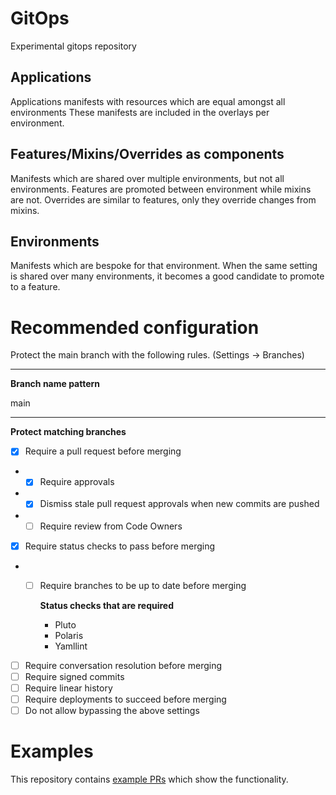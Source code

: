 # GitOps
Experimental gitops repository

## Applications
Applications manifests with resources which are equal amongst all environments
These manifests are included in the overlays per environment.

## Features/Mixins/Overrides as components
Manifests which are shared over multiple environments, but not all environments.
Features are promoted between environment while mixins are not.
Overrides are similar to features, only they override changes from mixins.

## Environments
Manifests which are bespoke for that environment.
When the same setting is shared over many environments, it becomes a good candidate to promote to a feature.

# Recommended configuration
Protect the main branch with the following rules. (Settings -> Branches)

---
**Branch name pattern**

main

---
**Protect matching branches**
- [x] Require a pull request before merging
- - [x] Require approvals
- - [x] Dismiss stale pull request approvals when new commits are pushed
- - [ ] Require review from Code Owners
- [x] Require status checks to pass before merging 
- - [ ] Require branches to be up to date before merging
    
    **Status checks that are required**
    - Pluto
    - Polaris
    - Yamllint
- [ ] Require conversation resolution before merging
- [ ] Require signed commits 
- [ ] Require linear history 
- [ ] Require deployments to succeed before merging 
- [ ] Do not allow bypassing the above settings 

# Examples
This repository contains [example PRs](https://github.com/waaghals/gitops/pulls?q=is%3Apr+label%3Aexample) which show the functionality.

